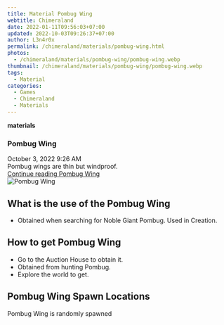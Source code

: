 ```yaml
---
title: Material Pombug Wing
webtitle: Chimeraland
date: 2022-01-11T09:56:03+07:00
updated: 2022-10-03T09:26:37+07:00
author: L3n4r0x
permalink: /chimeraland/materials/pombug-wing.html
photos:
  - /chimeraland/materials/pombug-wing/pombug-wing.webp
thumbnail: /chimeraland/materials/pombug-wing/pombug-wing.webp
tags:
  - Material
categories:
  - Games
  - Chimeraland
  - Materials
---
```


<section id="bootstrap-wrapper">
  <link
    rel="stylesheet"
    href="https://cdn.statically.io/gh/dimaslanjaka/Web-Manajemen/40ac3225/css/bootstrap-4.5-wrapper.css"
  />
  <div
    class="row g-0 border rounded overflow-hidden flex-md-row mb-4 shadow-sm position-relative"
  >
    <div class="col p-4 d-flex flex-column position-static">
      <strong class="d-inline-block mb-2 text-success">materials</strong>
      <h3 class="mb-0">Pombug Wing</h3>
      <div class="mb-1 text-muted">October 3, 2022 9:26 AM</div>
      <div class="mb-2 border p-1">Pombug wings are thin but windproof.</div>
      <a
        href="/chimeraland/materials/pombug-wing.html"
        class="stretched-link d-none"
        >Continue reading Pombug Wing</a
      >
    </div>
    <div class="col-auto d-none d-lg-block">
      <img
        src="/chimeraland/materials/pombug-wing/pombug-wing.webp"
        alt="Pombug Wing"
      />
    </div>
  </div>
  <div class="row">
    <div class="col-lg-6 col-12 mb-2">
      <div class="card">
        <div class="card-body">
          <h2 class="card-title">What is the use of the Pombug Wing</h2>
          <div class="card-text">
            <ul>
              <li>
                Obtained when searching for Noble Giant Pombug. Used in
                Creation.
              </li>
            </ul>
          </div>
        </div>
      </div>
    </div>
    <div class="col-lg-6 col-12 mb-2">
      <div class="card">
        <div class="card-body">
          <h2 class="card-title">How to get Pombug Wing</h2>
          <div class="card-text">
            <ul>
              <li>Go to the Auction House to obtain it.</li>
              <li>Obtained from hunting Pombug.</li>
              <li>Explore the world to get.</li>
            </ul>
          </div>
        </div>
      </div>
    </div>
    <div class="col-12 mb-2">
      <h2>Pombug Wing Spawn Locations</h2>
      <p>Pombug Wing is randomly spawned</p>
    </div>
  </div>
</section>